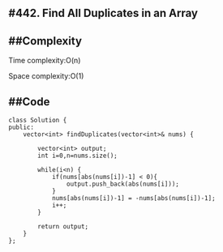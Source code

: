 #**442. Find All Duplicates in an Array**
-------------------------------

##**Complexity**
--------------------------
Time complexity:O(n)

Space complexity:O(1)

##**Code**
-----------------------
```
class Solution {
public:
    vector<int> findDuplicates(vector<int>& nums) {
        
        vector<int> output;
        int i=0,n=nums.size();

        while(i<n) {
            if(nums[abs(nums[i])-1] < 0){
                output.push_back(abs(nums[i]));
            }
            nums[abs(nums[i])-1] = -nums[abs(nums[i])-1];
            i++;
        }

        return output;
    }
};
```